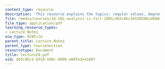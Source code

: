 ```yaml
---
content_type: resource
description: 'This resource explains the topics: regular values, degree formula.'
file: /media/courses/18-101-analysis-ii-fall-2005/db5c8bc5b520598cd608e80fe3e41607_lecture28.pdf
file_type: application/pdf
learning_resource_types:
- Lecture Notes
ocw_type: OCWFile
parent_title: Lecture Notes
parent_type: CourseSection
resourcetype: Document
title: lecture28.pdf
uid: db5c8bc5-b520-598c-d608-e80fe3e41607
---
```

